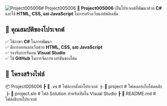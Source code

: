 ![Project005006](https://github.com/user-attachments/assets/32fd4567-9fd0-4447-b290-94ad431b136e)# Project005006
📌 **Project005006** เป็นโปรเจกต์ที่พัฒนาด้วย **C#** และใช้ **HTML, CSS, และ JavaScript** ในการสร้างเว็บแอปพลิเคชัน  

## 🚀 คุณสมบัติของโปรเจกต์
✅ ใช้ภาษา **C#** ในการพัฒนา  
✅ มีการออกแบบเว็บด้วย **HTML, CSS, และ JavaScript**  
✅ รองรับการรันบน **Visual Studio**  
✅ ใช้ **GitHub** ในการจัดการเวอร์ชันของโค้ด  

## 📂 โครงสร้างไฟล์
📦 Project005006
 ┣ 📂 .vs              # ไฟล์การตั้งค่าโปรเจกต์
 ┣ 📂 project          # โฟลเดอร์เก็บโค้ดหลัก
 ┣ 📜 project.sln      # ไฟล์ Solution สำหรับเปิดใน Visual Studio
 ┣ 📜 README.md        # ไฟล์อธิบายโปรเจกต์
